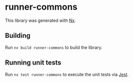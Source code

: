 # runner-commons

This library was generated with [Nx](https://nx.dev).

## Building

Run `nx build runner-commons` to build the library.

## Running unit tests

Run `nx test runner-commons` to execute the unit tests via [Jest](https://jestjs.io).
